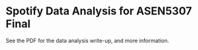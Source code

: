 # Spotify Data Analysis for ASEN5307 Final

See the PDF for the data analysis write-up, and more information. 
